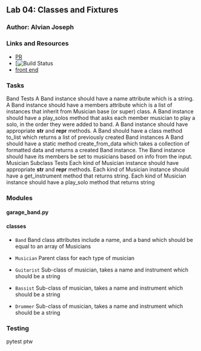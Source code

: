 ## Lab 04: Classes and Fixtures

### Author: Alvian Joseph

### Links and Resources
* [PR]()
* [![Build Status]()
* [front end]()

### Tasks
Band Tests
A Band instance should have a name attribute which is a string.
A Band instance should have a members attribute which is a list of instances that inherit from Musician base (or super) class.
A Band instance should have a play_solos method that asks each member musician to play a solo, in the order they were added to band.
A Band instance should have appropriate __str__ and __repr__ methods.
A Band should have a class method to_list which returns a list of previously created Band instances
A Band should have a static method create_from_data which takes a collection of formatted data and returns a created Band instance. The Band instance should have its members be set to musicians based on info from the input.
Musician Subclass Tests
Each kind of Musician instance should have appropriate __str__ and __repr__ methods.
Each kind of Musician instance should have a get_instrument method that returns string.
Each kind of Musician instance should have a play_solo method that returns string

### Modules
#### garage_band.py
  #### classes

  * ```Band```
    Band class attributes include a name, and a band which should be equal to an array of Musicians

  * ```Musician```
    Parent class for each type of musician
  
  * ```Guitarist```
    Sub-class of musician, takes a name and instrument which should be a string

  * ```Bassist```
        Sub-class of musician, takes a name and instrument which should be a string


  * ```Drummer```
         Sub-class of musician, takes a name and instrument which should be a string





### Testing
  pytest
  ptw
  

